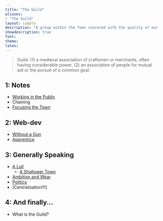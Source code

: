 ```yaml
---
title: "The Guild"
aliases:
- "The Guild"
layout: simple
description: "A group within the Town concered with the quality of our work."
showdescription: true
font: 
theme: 
latex: 
---
```


> Guild: (1) a medieval association of craftsmen or merchants, often having considerable power. (2) an association of people for mutual aid or the pursuit of a common goal.

## 1: Notes

- [Working in the Public](public)
- Chaining
- [Focusing the Town](focus)

## 2: Web-dev

- [Without a Gun](without)
- [Apprentice](apprehendere)

## 3: Generally Speaking

- [A Lull](lull)
    - [A Shallower Town](superficial)
- [Ambition and Wear](ambitionwear)
- [Politics](politics)
- [Centralisation!!!]

## 4: And finally...

- What is the Guild?